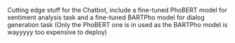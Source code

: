 Cutting edge stuff for the Chatbot, include a fine-tuned PhoBERT model for sentiment analysis task and a fine-tuned BARTPho model for dialog generation task (Only the PhoBERT one is in used as the BARTPho model is wayyyyy too expensive to deploy)